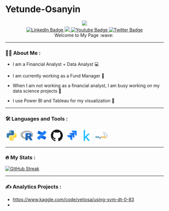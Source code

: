 # Yetunde-Osanyin
<div id="header" align="center">
  <img src="https://media.giphy.com/media/emGDBYPZ2mVrsS1biZ/giphy.gif" width="300"/>
</div>
  <div id="badges" align="center">
  <a href="www.linkedin.com/in/yetunde-o-2b9b3568">
    <img src="https://img.shields.io/badge/LinkedIn-blue?style=for-the-badge&logo=linkedin&logoColor=white" alt="LinkedIn Badge"/>
    <a href="https://www.kaggle.com/yetiosa">
    <img src="https://img.shields.io/badge/Kaggle-white?style=for-the-badge&logo=Kaggle&logoColor=white%22%20alt=%22Kaggle%20Badge"/>
  </a>
   </a>
  <a href="your-youtube-URL">
    <img src="https://img.shields.io/badge/YouTube-red?style=for-the-badge&logo=youtube&logoColor=white" alt="Youtube Badge"/>
  </a>
  <a href="your-twitter-URL">
    <img src="https://img.shields.io/badge/Twitter-blue?style=for-the-badge&logo=twitter&logoColor=white" alt="Twitter Badge"/>
  </a>
</div>



<div id="badges" align="center">
Welcome to My Page :wave:
<img src="https://komarev.com/ghpvc/?username=YetiOsa&style=flat-square&color=blue" alt=""/> 
</div>



---
### :woman_technologist: About Me :

- I am a Financial Analyst + Data Analyst :computer:

- I am currently working as a Fund Manager :briefcase:

- When I am not working as a financial analyst, I am busy working on my data science projects :open_file_folder:

- I use Power BI and Tableau for my visualization :toolbox:

---

### :hammer_and_wrench: Languages and Tools :

<div>
  <img src="https://github.com/devicons/devicon/blob/master/icons/python/python-original.svg" alt="Python" width="40" height="40"/>&nbsp;
  <img src="https://github.com/devicons/devicon/blob/master/icons/r/r-original.svg" alt="R" width="40" height="40"/>&nbsp;
  <img src="https://github.com/devicons/devicon/blob/master/icons/confluence/confluence-original.svg" title="Confluence" alt="Confluence" width="40" height="40"/>&nbsp;
  <img src="https://github.com/devicons/devicon/blob/master/icons/github/github-original.svg" title="Github" alt="Github" width="40" height="40"/>&nbsp;
  <img src="https://github.com/devicons/devicon/blob/master/icons/jira/jira-original.svg" title="Jira" alt="Jira" width="40" height="40"/>&nbsp;
  <img src="https://github.com/devicons/devicon/blob/master/icons/kaggle/kaggle-original.svg" title="Kaggle" alt="Kaggle" width="40" height="40"/>&nbsp;
  <img src="https://github.com/devicons/devicon/blob/master/icons/mysql/mysql-original-wordmark.svg" title="MySQL"  alt="MySQL" width="40" height="40"/>&nbsp;
  
</div>

---

### :fire: My Stats :
[![GitHub Streak](http://github-readme-streak-stats.herokuapp.com?user=YetiOsa&theme=dark&background=000000)](https://git.io/streak-stats)

---

### :writing_hand: Analytics Projects :
- https://www.kaggle.com/code/yetiosa/using-svm-dt-0-83
- 

